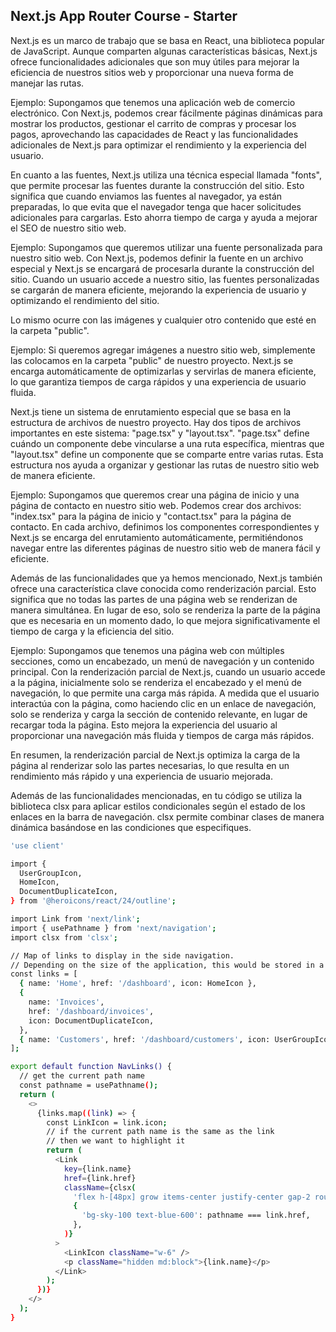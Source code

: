 ## Next.js App Router Course - Starter

Next.js es un marco de trabajo que se basa en React, una biblioteca popular de JavaScript. Aunque comparten algunas características básicas, Next.js ofrece funcionalidades adicionales que son muy útiles para mejorar la eficiencia de nuestros sitios web y proporcionar una nueva forma de manejar las rutas.

Ejemplo:
Supongamos que tenemos una aplicación web de comercio electrónico. Con Next.js, podemos crear fácilmente páginas dinámicas para mostrar los productos, gestionar el carrito de compras y procesar los pagos, aprovechando las capacidades de React y las funcionalidades adicionales de Next.js para optimizar el rendimiento y la experiencia del usuario.

En cuanto a las fuentes, Next.js utiliza una técnica especial llamada "fonts", que permite procesar las fuentes durante la construcción del sitio. Esto significa que cuando enviamos las fuentes al navegador, ya están preparadas, lo que evita que el navegador tenga que hacer solicitudes adicionales para cargarlas. Esto ahorra tiempo de carga y ayuda a mejorar el SEO de nuestro sitio web.

Ejemplo:
Supongamos que queremos utilizar una fuente personalizada para nuestro sitio web. Con Next.js, podemos definir la fuente en un archivo especial y Next.js se encargará de procesarla durante la construcción del sitio. Cuando un usuario accede a nuestro sitio, las fuentes personalizadas se cargarán de manera eficiente, mejorando la experiencia de usuario y optimizando el rendimiento del sitio.

Lo mismo ocurre con las imágenes y cualquier otro contenido que esté en la carpeta "public".

Ejemplo:
Si queremos agregar imágenes a nuestro sitio web, simplemente las colocamos en la carpeta "public" de nuestro proyecto. Next.js se encarga automáticamente de optimizarlas y servirlas de manera eficiente, lo que garantiza tiempos de carga rápidos y una experiencia de usuario fluida.

Next.js tiene un sistema de enrutamiento especial que se basa en la estructura de archivos de nuestro proyecto. Hay dos tipos de archivos importantes en este sistema: "page.tsx" y "layout.tsx". "page.tsx" define cuándo un componente debe vincularse a una ruta específica, mientras que "layout.tsx" define un componente que se comparte entre varias rutas. Esta estructura nos ayuda a organizar y gestionar las rutas de nuestro sitio web de manera eficiente.

Ejemplo:
Supongamos que queremos crear una página de inicio y una página de contacto en nuestro sitio web. Podemos crear dos archivos: "index.tsx" para la página de inicio y "contact.tsx" para la página de contacto. En cada archivo, definimos los componentes correspondientes y Next.js se encarga del enrutamiento automáticamente, permitiéndonos navegar entre las diferentes páginas de nuestro sitio web de manera fácil y eficiente.

Además de las funcionalidades que ya hemos mencionado, Next.js también ofrece una característica clave conocida como renderización parcial. Esto significa que no todas las partes de una página web se renderizan de manera simultánea. En lugar de eso, solo se renderiza la parte de la página que es necesaria en un momento dado, lo que mejora significativamente el tiempo de carga y la eficiencia del sitio.

Ejemplo:
Supongamos que tenemos una página web con múltiples secciones, como un encabezado, un menú de navegación y un contenido principal. Con la renderización parcial de Next.js, cuando un usuario accede a la página, inicialmente solo se renderiza el encabezado y el menú de navegación, lo que permite una carga más rápida. A medida que el usuario interactúa con la página, como haciendo clic en un enlace de navegación, solo se renderiza y carga la sección de contenido relevante, en lugar de recargar toda la página. Esto mejora la experiencia del usuario al proporcionar una navegación más fluida y tiempos de carga más rápidos.

En resumen, la renderización parcial de Next.js optimiza la carga de la página al renderizar solo las partes necesarias, lo que resulta en un rendimiento más rápido y una experiencia de usuario mejorada.

Además de las funcionalidades mencionadas, en tu código se utiliza la biblioteca clsx para aplicar estilos condicionales según el estado de los enlaces en la barra de navegación. clsx permite combinar clases de manera dinámica basándose en las condiciones que especifiques.

```bash
'use client'

import {
  UserGroupIcon,
  HomeIcon,
  DocumentDuplicateIcon,
} from '@heroicons/react/24/outline';

import Link from 'next/link';
import { usePathname } from 'next/navigation';
import clsx from 'clsx';

// Map of links to display in the side navigation.
// Depending on the size of the application, this would be stored in a database.
const links = [
  { name: 'Home', href: '/dashboard', icon: HomeIcon },
  {
    name: 'Invoices',
    href: '/dashboard/invoices',
    icon: DocumentDuplicateIcon,
  },
  { name: 'Customers', href: '/dashboard/customers', icon: UserGroupIcon },
];

export default function NavLinks() {
  // get the current path name
  const pathname = usePathname();
  return (
    <>
      {links.map((link) => {
        const LinkIcon = link.icon;
        // if the current path name is the same as the link
        // then we want to highlight it
        return (
          <Link
            key={link.name}
            href={link.href}
            className={clsx(
              'flex h-[48px] grow items-center justify-center gap-2 rounded-md bg-gray-50 p-3 text-sm font-medium hover:bg-sky-100 hover:text-blue-600 md:flex-none md:justify-start md:p-2 md:px-3',
              {
                'bg-sky-100 text-blue-600': pathname === link.href,
              },
            )}
          >
            <LinkIcon className="w-6" />
            <p className="hidden md:block">{link.name}</p>
          </Link>
        );
      })}
    </>
  );
}
```
